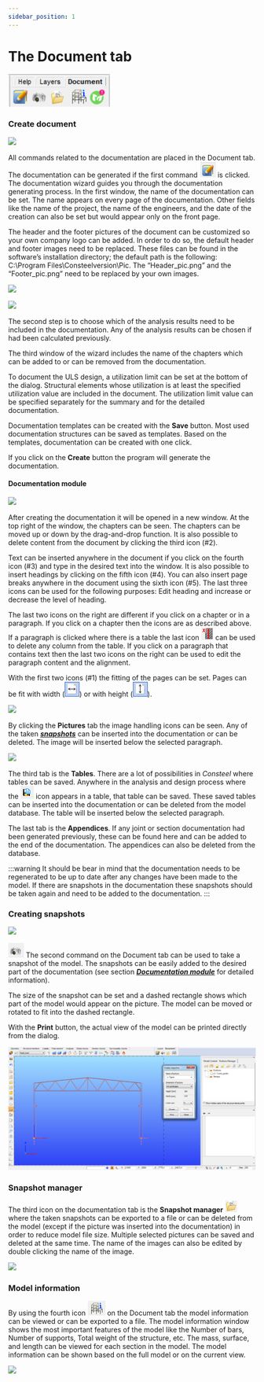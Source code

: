 ```yaml
---
sidebar_position: 1
---
```

# The Document tab

![alt text](<img/Doc 15.png>)


### Create document

<!-- /wp:heading -->

<!-- wp:image {"align":"right","id":22333,"width":468,"height":352,"sizeSlug":"full","linkDestination":"media"} -->

[![](https://Consteelsoftware.com/wp-content/uploads/2021/06/dial_doc_new_3_1.png)](./img/wp-content-uploads-2021-06-dial_doc_new_3_1.png)

<!-- /wp:image -->

<!-- wp:paragraph {"align":"justify"} -->

All commands related to the documentation are placed in the Document tab. The documentation can be generated if the first command ![](./img/wp-content-uploads-2021-04-cmd_doc_new.png) is clicked. The documentation wizard guides you through the documentation generating process. In the first window, the name of the documentation can be set. The name appears on every page of the documentation. Other fields like the name of the project, the name of the engineers, and the date of the creation can also be set but would appear only on the front page.

<!-- /wp:paragraph -->

<!-- wp:paragraph -->

The header and the footer pictures of the document can be customized so your own company logo can be added. In order to do so, the default header and footer images need to be replaced. These files can be found in the software’s installation directory; the default path is the following: C:\\Program Files\\Consteelversion\\Pic. The “Header_pic.png” and the “Footer_pic.png” need to be replaced by your own images.

<!-- /wp:paragraph -->

<!-- wp:image {"align":"right","id":22345,"width":259,"height":429,"sizeSlug":"full","linkDestination":"media"} -->

[![](https://Consteelsoftware.com/wp-content/uploads/2021/06/dial_doc_new_3_3.png)](./img/wp-content-uploads-2021-06-dial_doc_new_3_3.png)

<!-- /wp:image -->

<!-- wp:image {"align":"right","id":22339,"width":194,"height":145,"sizeSlug":"full","linkDestination":"media"} -->

[![](https://Consteelsoftware.com/wp-content/uploads/2021/06/dial_doc_new_3_2.png)](./img/wp-content-uploads-2021-06-dial_doc_new_3_2.png)

<!-- /wp:image -->

<!-- wp:paragraph -->

The second step is to choose which of the analysis results need to be included in the documentation. Any of the analysis results can be chosen if had been calculated previously.

<!-- /wp:paragraph -->

<!-- wp:paragraph {"align":"justify"} -->

The third window of the wizard includes the name of the chapters which can be added to or can be removed from the documentation.

<!-- /wp:paragraph -->

<!-- wp:paragraph {"align":"justify"} -->

To document the ULS design, a utilization limit can be set at the bottom of the dialog. Structural elements whose utilization is at least the specified utilization value are included in the document. The utilization limit value can be specified separately for the summary and for the detailed documentation.

<!-- /wp:paragraph -->

<!-- wp:paragraph {"align":"justify"} -->

Documentation templates can be created with the **Save** button. Most used documentation structures can be saved as templates. Based on the templates, documentation can be created with one click.

<!-- /wp:paragraph -->

<!-- wp:paragraph {"align":"justify"} -->

If you click on the **Create** button the program will generate the documentation.

<!-- /wp:paragraph -->

<!-- wp:spacer -->

<!-- /wp:spacer -->

<!-- wp:heading {"level":4} -->

#### Documentation module

<!-- /wp:heading -->

<!-- wp:image {"align":"right","id":9646,"width":290,"height":270,"sizeSlug":"large","linkDestination":"media"} -->

[![](https://Consteelsoftware.com/wp-content/uploads/2021/04/14-1-documentation_module.png)](./img/wp-content-uploads-2021-04-14-1-documentation_module.png)

<!-- /wp:image -->

<!-- wp:paragraph {"align":"justify"} -->

After creating the documentation it will be opened in a new window. At the top right of the window, the chapters can be seen. The chapters can be moved up or down by the drag-and-drop function. It is also possible to delete content from the document by clicking the third icon (#2).

<!-- /wp:paragraph -->

<!-- wp:paragraph {"align":"justify"} -->

Text can be inserted anywhere in the document if you click on the fourth icon (#3) and type in the desired text into the window. It is also possible to insert headings by clicking on the fifth icon (#4). You can also insert page breaks anywhere in the document using the sixth icon (#5). The last three icons can be used for the following purposes: Edit heading and increase or decrease the level of heading.

<!-- /wp:paragraph -->

<!-- wp:paragraph {"align":"justify"} -->

The last two icons on the right are different if you click on a chapter or in a paragraph. If you click on a chapter then the icons are as described above. If a paragraph is clicked where there is a table the last icon ![](./img/wp-content-uploads-2021-04-14-2-1-1-delete-column-from-the-table.png) can be used to delete any column from the table. If you click on a paragraph that contains text then the last two icons on the right can be used to edit the paragraph content and the alignment.

<!-- /wp:paragraph -->

<!-- wp:columns -->

<!-- wp:column -->

<!-- wp:paragraph -->

With the first two icons (#1) the fitting of the pages can be set. Pages can be fit with width (![](./img/wp-content-uploads-2021-04-14-1-width.png)) or with height (![](./img/wp-content-uploads-2021-04-14-1-height.png)).

<!-- /wp:paragraph -->

<!-- /wp:column -->

<!-- wp:column -->

<!-- wp:image {"align":"center","id":9653,"sizeSlug":"large","linkDestination":"media"} -->

[![](https://Consteelsoftware.com/wp-content/uploads/2021/04/14-2-total.png)](./img/wp-content-uploads-2021-04-14-2-total.png)

<!-- /wp:image -->

<!-- /wp:column -->

<!-- /wp:columns -->

<!-- wp:columns -->

<!-- wp:column -->

<!-- wp:paragraph {"align":"justify"} -->

By clicking the **Pictures** tab the image handling icons can be seen. Any of the taken _[**snapshots**](#creating-snapshots)_ can be inserted into the documentation or can be deleted. The image will be inserted below the selected paragraph.

<!-- /wp:paragraph -->

<!-- /wp:column -->

<!-- wp:column -->

<!-- wp:image {"align":"center","id":9659,"sizeSlug":"large","linkDestination":"media"} -->

[![](https://Consteelsoftware.com/wp-content/uploads/2021/04/14-2-pictures.png)](./img/wp-content-uploads-2021-04-14-2-pictures.png)

<!-- /wp:image -->

<!-- /wp:column -->

<!-- /wp:columns -->

<!-- wp:paragraph -->

The third tab is the **Tables**. There are a lot of possibilities in _Consteel_ where tables can be saved. Anywhere in the analysis and design process where the ![](./img/wp-content-uploads-2021-04-14-1-save.png) icon appears in a table, that table can be saved. These saved tables can be inserted into the documentation or can be deleted from the model database. The table will be inserted below the selected paragraph.

<!-- /wp:paragraph -->

<!-- wp:paragraph -->

The last tab is the **Appendices**. If any joint or section documentation had been generated previously, these can be found here and can be added to the end of the documentation. The appendices can also be deleted from the database.

<!-- /wp:paragraph -->

<!-- wp:image {"align":"left","id":21417,"width":76,"height":81,"sizeSlug":"full","linkDestination":"none"} -->



<!-- /wp:image -->

<!-- wp:paragraph -->
:::warning
It should be bear in mind that the documentation needs to be regenerated to be up to date after any changes have been made to the model. If there are snapshots in the documentation these snapshots should be taken again and need to be added to the documentation.
:::
<!-- /wp:paragraph -->

<!-- wp:spacer {"height":"25px"} -->

<!-- /wp:spacer -->

<!-- wp:heading {"level":3} -->

### Creating snapshots

<!-- /wp:heading -->

<!-- wp:image {"align":"right","id":22388,"width":133,"height":227,"sizeSlug":"full","linkDestination":"media"} -->

[![](https://Consteelsoftware.com/wp-content/uploads/2021/04/dia_snapshot.png)](./img/wp-content-uploads-2021-04-dia_snapshot.png)

<!-- /wp:image -->

<!-- wp:paragraph -->

![](./img/wp-content-uploads-2021-04-cmd_doc_snap.png) The second command on the Document tab can be used to take a snapshot of the model. The snapshots can be easily added to the desired part of the documentation (see section _[**Documentation module**](#documentation-module)_ for detailed information).

<!-- /wp:paragraph -->

<!-- wp:paragraph -->

The size of the snapshot can be set and a dashed rectangle shows which part of the model would appear on the picture. The model can be moved or rotated to fit into the dashed rectangle.

<!-- /wp:paragraph -->

<!-- wp:paragraph -->

With the **Print** button, the actual view of the model can be printed directly from the dialog.

<!-- /wp:paragraph -->

<!-- wp:image {"align":"center","id":9674,"sizeSlug":"large","linkDestination":"media"} -->

[![](./img/wp-content-uploads-2021-04-14-2-snapshot_print-1024x509.png)](https://Consteelsoftware.com/wp-content/uploads/2021/04/14-2-snapshot_print.png)

<!-- /wp:image -->

<!-- wp:heading {"level":3} -->

### Snapshot manager

<!-- /wp:heading -->

<!-- wp:columns -->

<!-- wp:column -->

<!-- wp:paragraph {"align":"justify"} -->

The third icon on the documentation tab is the **Snapshot manager** ![](./img/wp-content-uploads-2021-04-14-1-snapshot-manager.png) where the taken snapshots can be exported to a file or can be deleted from the model (except if the picture was inserted into the documentation) in order to reduce model file size. Multiple selected pictures can be saved and deleted at the same time. The name of the images can also be edited by double clicking the name of the image.

<!-- /wp:paragraph -->

<!-- /wp:column -->

<!-- wp:column -->

<!-- wp:image {"align":"center","id":9681,"sizeSlug":"large","linkDestination":"media"} -->

[![](https://Consteelsoftware.com/wp-content/uploads/2021/04/14-2-snapshotmanager.png)](./img/wp-content-uploads-2021-04-14-2-snapshotmanager.png)

<!-- /wp:image -->

<!-- /wp:column -->

<!-- /wp:columns -->

<!-- wp:heading {"level":3} -->



### Model information

<!-- /wp:heading -->

<!-- wp:columns -->

<!-- wp:column -->

<!-- wp:paragraph {"align":"justify"} -->

By using the fourth icon ![](./img/wp-content-uploads-2021-04-cmd_modelinfo.png) on the Document tab the model information can be viewed or can be exported to a file. The model information window shows the most important features of the model like the Number of bars, Number of supports, Total weight of the structure, etc. The mass, surface, and length can be viewed for each section in the model. The model information can be shown based on the full model or on the current view.

<!-- /wp:paragraph -->

<!-- /wp:column -->

<!-- wp:column -->

<!-- wp:image {"align":"center","id":9688,"sizeSlug":"large","linkDestination":"media"} -->

[![](https://Consteelsoftware.com/wp-content/uploads/2021/04/14-2-model-information.png)](./img/wp-content-uploads-2021-04-14-2-model-information.png)

<!-- /wp:image -->

<!-- /wp:column -->

<!-- /wp:columns -->
